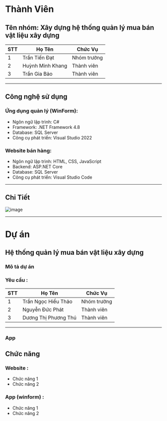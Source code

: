 # Thành Viên
## Tên nhóm: Xây dựng hệ thống quản lý mua bán vật liệu xây dựng

| STT | Họ Tên                  | Chức Vụ        |
|-----|-------------------------|----------------|
| 1   | Trần Tiến Đạt            | Nhóm trưởng    |
| 2   | Huỳnh Minh Khang         | Thành viên     |
| 3   | Trần Gia Bảo             | Thành viên     |
---------------------------------------------------
## Công nghệ sử dụng
### Ứng dụng quản lý (WinForm):
- Ngôn ngữ lập trình: C#
- Framework: .NET Framework 4.8
- Database: SQL Server
- Công cụ phát triển: Visual Studio 2022
### Website bán hàng:

- Ngôn ngữ lập trình: HTML, CSS, JavaScript
- Backend: ASP.NET Core
- Database: SQL Server
- Công cụ phát triển: Visual Studio Code
-------------------------------------------------
## Chi Tiết

![image](https://github.com/user-attachments/assets/dc4b3c3f-c024-443c-866d-146fdbfbcc78)

-------------------------------------------------
# Dự án
## Hệ thống quản lý mua bán vật liệu xây dựng
### Mô tả dự án
### Yêu cầu :
| STT | Họ Tên                  | Chức Vụ        |
|-----|-------------------------|----------------|
| 1   | Trần Ngọc Hiểu Thảo      | Nhóm trưởng    |
| 2   | Nguyễn Đức Phát          | Thành viên     |
| 3   | Dương Thị Phương Thú     | Thành viên     |
---------------------------------------------------
### App
## Chức năng
### Website :
- Chức năng 1
- Chức năng 2
### App (winform) :
- Chức năng 1
- Chức năng 2
